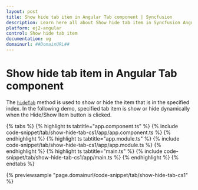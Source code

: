 ```yaml
---
layout: post
title: Show hide tab item in Angular Tab component | Syncfusion
description: Learn here all about Show hide tab item in Syncfusion Angular Tab component of Syncfusion Essential JS 2 and more.
platform: ej2-angular
control: Show hide tab item 
documentation: ug
domainurl: ##DomainURL##
---
```


# Show hide tab item in Angular Tab component

The [`hideTab`](https://ej2.syncfusion.com/angular/documentation/api/tab#hideTab) method is used to show or hide the item that is in the specified index. In the following demo, specified tab item is show or hide dynamically when the Hide/Show Item button is clicked.

{% tabs %}
{% highlight ts tabtitle="app.component.ts" %}
{% include code-snippet/tab/show-hide-tab-cs1/app/app.component.ts %}
{% endhighlight %}
{% highlight ts tabtitle="app.module.ts" %}
{% include code-snippet/tab/show-hide-tab-cs1/app/app.module.ts %}
{% endhighlight %}
{% highlight ts tabtitle="main.ts" %}
{% include code-snippet/tab/show-hide-tab-cs1/app/main.ts %}
{% endhighlight %}
{% endtabs %}
  
{% previewsample "page.domainurl/code-snippet/tab/show-hide-tab-cs1" %}
